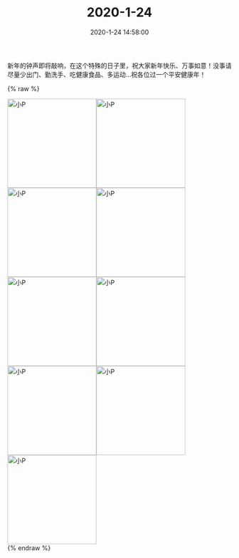 ﻿---
title: "2020-1-24"
date: 2020-1-24 14:58:00
tags: 文字
categories: 妈妈
---
新年的钟声即将敲响，在这个特殊的日子里，祝大家新年快乐、万事如意！没事请尽量少出门、勤洗手、吃健康食品、多运动…祝各位过一个平安健康年！

{% raw %}
<div style="width:500 px">
<div style="float:left; width:100 px"><img src="/images/WeChat Image_20200212112037.jpg" width="200" alt="小P"></div>
<div style="float:left; width:100 px"><img src="/images/WeChat Image_20200212112046.jpg" width="200" alt="小P"></div>
<div style="float:left; width:100 px"><img src="/images/WeChat Image_20200212112056.jpg" width="200" alt="小P"></div>
<div style="float:left; width:100 px"><img src="/images/WeChat Image_20200212112104.jpg" width="200" alt="小P"></div>
<div style="float:left; width:100 px"><img src="/images/WeChat Image_20200212112113.jpg" width="200" alt="小P"></div>
<div style="float:left; width:100 px"><img src="/images/WeChat Image_20200212112122.jpg" width="200" alt="小P"></div>
<div style="float:left; width:100 px"><img src="/images/WeChat Image_20200212112129.jpg" width="200" alt="小P"></div>
<div style="float:left; width:100 px"><img src="/images/WeChat Image_20200212112137.jpg" width="200" alt="小P"></div>
<div style="float:left; width:100 px"><img src="/images/WeChat Image_20200212112146.jpg" width="200" alt="小P"></div>
<div style="clear:both"></div>
</div>
{% endraw %}